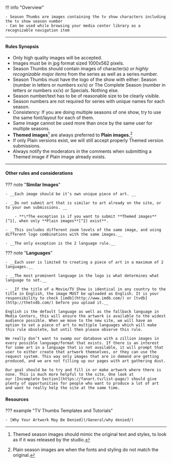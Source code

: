 !!! info "Overview"

    - Season Thumbs are images containing the tv show characters including the tv show season number
    - Can be used while browsing your media center library as a recognizable navigation item

---

#### **Rules Synopsis**

- Only high quality images will be accepted.
- Images must be in jpg format sized 1000x562 pixels.
- Season Thumbs should contain images of character(s) *or highly recognizable major items* from the series as well as a series number.
- Season Thumbs must have the logo of the show with either: Season (number in letters or numbers xx/x) or The Complete Season (number in letters or numbers xx/x) or Specials. Nothing else.
- Season number/text has to be of reasonable size to be clearly visible.
- Season numbers are not required for series with unique names for each season.
- Consistency: If you are doing multiple seasons of one show, try to use the same font/layout for each of them.
- Same image cannot be used more than once by the same user for multiple seasons.
- **Themed images**[^1] are always preferred to **Plain images.**[^2]
- If only Plain versions exist, we will still accept properly Themed version submissions.
- Always notify the moderators in the comments when submitting a Themed image if Plain image already exists.

---

#### __Other rules and considerations__

??? note "**Similar Images**"  

    - __Each image should be it’s own unique piece of art. __

    - __Do not submit art that is similar to art already on the site, or to your own submissions. __

        - **\*The exception is if you want to submit **Themed images**[^1], when only **Plain images**[^2] exist**.

    - __This includes different zoom levels of the same image, and using different logo combinations with the same images.__

    - __The only exception is the 2 language rule.__
    


??? note "**Languages**"

    - __Each user is limited to creating a piece of art in a maximum of 2 languages.__

    - __The most prominent language in the logo is what determines what language to set.__

    - __If the title of a Movie/TV Show is identical in any country to the title in English, the image MUST be uploaded as English. It is your responsibility to check [imdb](http://www.imdb.com/) or [tvdb](http://thetvdb.com/) before you upload it.__

    English is the default language as well as the fallback language in Media Centers, this will ensure the artwork is available to the widest audience possible. When we move to the new site, we will have an option to set a piece of art to multiple languages which will make this rule obsolete, but until then please observe this rule.

    We really don’t want to swamp our database with a zillion images in every possible language/format that exists. If there is an interest for some art in a language that is not available, it will prompt that user to either create that artwork themselves, or they can use the request system. This way only images that are in demand are getting produced, and we are not filling up our pages with art gathering dust.  
    
    Our goal should be to try and fill in or make artwork where there is none. This is much more helpful to the site. One look at our [Incomplete Section](https://fanart.tv/list-page/) should give plenty of opportunities for people who want to produce a lot of art and want to really help the site at the same time.
    

#### __Resources__

??? example "TV Thumbs Templates and Tutorials"

    - [Why Your Artwork May Be Denied](/General/why denied/)

[^1]:
    Themed season images should mimic the original text and styles, to look as if it was released by the studio.
[^2]:
    Plain season images are when the fonts and styling do not match the original.